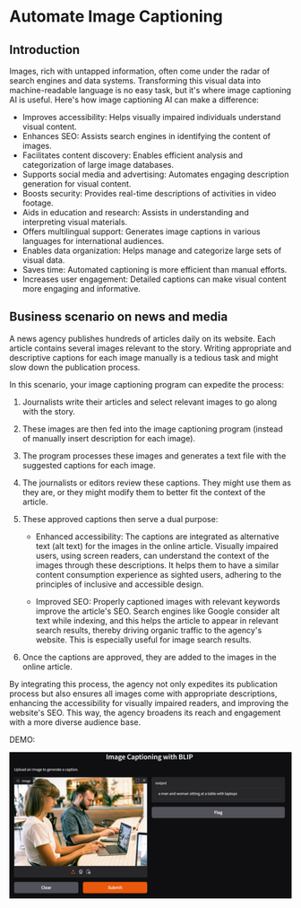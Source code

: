 # Automate Image Captioning

## Introduction

Images, rich with untapped information, often come under the radar of search engines and data systems. Transforming this visual data into machine-readable language is no easy task, but it's where image captioning AI is useful. Here's how image captioning AI can make a difference:

   * Improves accessibility: Helps visually impaired individuals understand visual content.
   * Enhances SEO: Assists search engines in identifying the content of images.
   * Facilitates content discovery: Enables efficient analysis and categorization of large image databases.
   * Supports social media and advertising: Automates engaging description generation for visual content.
   * Boosts security: Provides real-time descriptions of activities in video footage.
   * Aids in education and research: Assists in understanding and interpreting visual materials.
   * Offers multilingual support: Generates image captions in various languages for international audiences.
   * Enables data organization: Helps manage and categorize large sets of visual data.
   * Saves time: Automated captioning is more efficient than manual efforts.
   * Increases user engagement: Detailed captions can make visual content more engaging and informative.
     
## Business scenario on news and media

A news agency publishes hundreds of articles daily on its website. Each article contains several images relevant to the story. Writing appropriate and descriptive captions for each image manually is a tedious task and might slow down the publication process.

In this scenario, your image captioning program can expedite the process:

  1. Journalists write their articles and select relevant images to go along with the story.

  2. These images are then fed into the image captioning program (instead of manually insert description for each image).

  3. The program processes these images and generates a text file with the suggested captions for each image.

  4. The journalists or editors review these captions. They might use them as they are, or they might modify them to better fit the context of the article.

  5. These approved captions then serve a dual purpose:

     * Enhanced accessibility: The captions are integrated as alternative text (alt text) for the images in the online article. Visually impaired users, using screen readers, can understand the context of the images through these descriptions. It helps them to have a similar content consumption experience as sighted users, adhering to the principles of inclusive and accessible design.

     * Improved SEO: Properly captioned images with relevant keywords improve the article's SEO. Search engines like Google consider alt text while indexing, and this helps the article to appear in relevant search results, thereby driving organic traffic to the agency's website. This is especially useful for image search results.

  6. Once the captions are approved, they are added to the images in the online article.

By integrating this process, the agency not only expedites its publication process but also ensures all images come with appropriate descriptions, enhancing the accessibility for visually impaired readers, and improving the website's SEO. This way, the agency broadens its reach and engagement with a more diverse audience base.

DEMO:

![Demo](./test_images/captioning_demo.png)